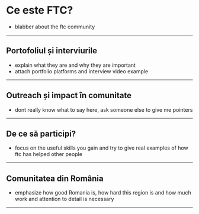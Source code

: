 # **Ce este FTC?**

<!--[FIRST Tech Challenge](https://www.firstinspires.org/resource-library/ftc/game-and-season-info)-->

- blabber about the ftc community

<hr>

<h2><b>Portofoliul și interviurile</b></h2>

- explain what they are and why they are important
- attach portfolio platforms and interview video example
<!--[portofoliu tehnic](https://portfolios.hivemindrobotics.net/ftc) [interviu](https://youtu.be/BiNt94HO9FU?si=3heRQbjF9qZ02dCw&t=369)-->

<hr>

<h2><b>Outreach și impact în comunitate</b></h2>

- dont really know what to say here, ask someone else to give me pointers

<hr>

<h2><b>De ce să participi?</b></h2>

- focus on the useful skills you gain and try to give real examples of how ftc has helped other people

<hr>

<h2><b>Comunitatea din România</b></h2>

- emphasize how good Romania is, how hard this region is and how much work and attention to detail is necessary

<hr>
